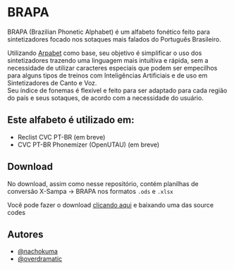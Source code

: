 # BRAPA

BRAPA (Brazilian Phonetic Alphabet) é um alfabeto fonético feito para sintetizadores focado nos sotaques mais falados do Português Brasileiro.

Utilizando [Arpabet](https://en.wikipedia.org/wiki/ARPABET) como base, seu objetivo é simplificar o uso dos sintetizadores trazendo uma linguagem mais intuítiva e rápida, sem a necessidade de utilizar caracteres especiais que podem ser empecilhos para alguns tipos de treinos com Inteligências Artificiais e de uso em Sintetizadores de Canto e Voz.</br>
Seu índice de fonemas é flexível e feito para ser adaptado para cada região do país e seus sotaques, de acordo com a necessidade do usuário.

Este alfabeto é utilizado em:
-
- Reclist CVC PT-BR (em breve)
- CVC PT-BR Phonemizer (OpenUTAU) (em breve)

## Download
No download, assim como nesse repositório, contém planilhas de conversão X-Sampa -> BRAPA nos formatos `.ods` e `.xlsx`

Você pode fazer o download [clicando aqui](https://github.com/overdramatic/BRAPA/releases) e baixando uma das source codes

## Autores

- [@nachokuma](https://github.com/nachokuma)
- [@overdramatic](https://github.com/overdramatic)
